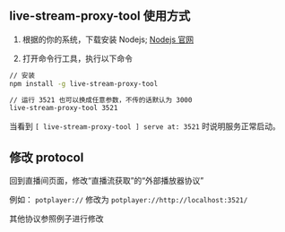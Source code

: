 ## live-stream-proxy-tool 使用方式


1. 根据的你的系统，下载安装 Nodejs; [Nodejs 官网](https://nodejs.org/)

2. 打开命令行工具，执行以下命令
```bash
// 安装
npm install -g live-stream-proxy-tool

// 运行 3521 也可以换成任意参数，不传的话默认为 3000
live-stream-proxy-tool 3521
```

当看到 `[ live-stream-proxy-tool ] serve at: 3521` 时说明服务正常启动。

## 修改 protocol

回到直播间页面，修改“直播流获取”的“外部播放器协议”

例如： `potplayer://` 修改为 `potplayer://http://localhost:3521/`

其他协议参照例子进行修改

